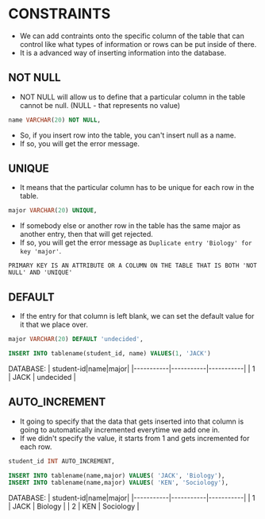  # CONSTRAINTS

 - We can add contraints onto the specific column of the table that can control like what types of information or rows can be put inside of there.
 - It is a advanced way of inserting information into the database.
 
 ## NOT NULL
 - NOT NULL will allow us to define that a particular column in the table cannot be null. (NULL - that represents no value)
 ```SQL
name VARCHAR(20) NOT NULL,
 ```
 - So, if you insert row into the table, you can't insert null as a name.
 - If so, you will get the error message.

 ## UNIQUE
 - It means that the particular column has to be unique for each row in the table.
 ```SQL
major VARCHAR(20) UNIQUE,
 ```
 - If somebody else or another row in the table has the same major as another entry, then that will get rejected.
 - If so, you will get the error message as `Duplicate entry 'Biology' for key 'major'`.

 ```
 PRIMARY KEY IS AN ATTRIBUTE OR A COLUMN ON THE TABLE THAT IS BOTH 'NOT NULL' AND 'UNIQUE'
 ```

## DEFAULT

- If the entry for that column is left blank, we can set the default value for it that we place over.

```SQL
major VARCHAR(20) DEFAULT 'undecided',
```

```SQL
INSERT INTO tablename(student_id, name) VALUES(1, 'JACK')
```
DATABASE:
| student-id|name|major|
|-----------|-----------|-----------|
| 1 | JACK | undecided |  

## AUTO_INCREMENT
- It going to specify that the data that gets inserted into that column is going to automatically incremented everytime we add one in.
- If we didn't specify the value, it starts from 1 and gets incremented for each row.
```SQL
student_id INT AUTO_INCREMENT,
```
```SQL
INSERT INTO tablename(name,major) VALUES( 'JACK', 'Biology'),
INSERT INTO tablename(name,major) VALUES( 'KEN', 'Sociology'),
```
DATABASE:
| student-id|name|major|
|-----------|-----------|-----------|
| 1 | JACK | Biology |
| 2 | KEN | Sociology |  

